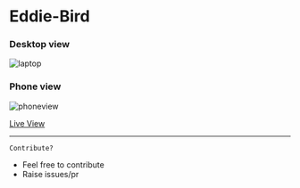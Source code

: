 # Eddie-Bird

### Desktop view
![laptop](https://user-images.githubusercontent.com/73097560/113391928-e46ba680-93c6-11eb-8475-4976b42f7c42.png)

### Phone view
![phoneview](https://user-images.githubusercontent.com/73097560/113392355-930fe700-93c7-11eb-9400-928f1a7ad85a.jpg)

<a href="https://vinzvinci.github.io/Eddie-Bird/">Live View</a>

<hr>


`Contribute?`
- Feel free to contribute
- Raise issues/pr

